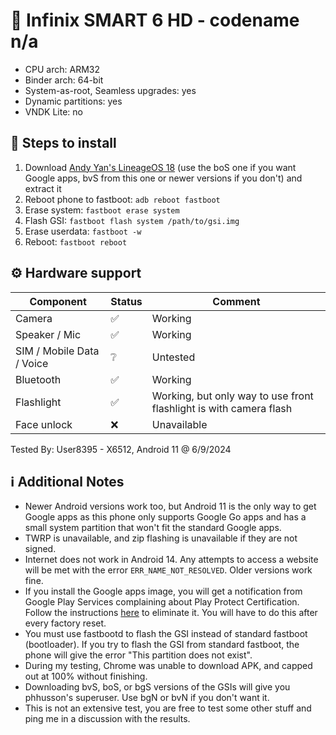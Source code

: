 # 📱 Infinix SMART 6 HD - codename n/a
- CPU arch: ARM32
- Binder arch: 64-bit
- System-as-root, Seamless upgrades: yes
- Dynamic partitions: yes
- VNDK Lite: no

## 📃 Steps to install

1. Download [Andy Yan's LineageOS 18](https://sourceforge.net/projects/andyyan-gsi/files/lineage-18.x/) (use the boS one if you want Google apps, bvS from this one or newer versions if you don't) and extract it
2. Reboot phone to fastboot: `adb reboot fastboot`
3. Erase system: `fastboot erase system`
4. Flash GSI: `fastboot flash system /path/to/gsi.img`
5. Erase userdata: `fastboot -w`
6. Reboot: `fastboot reboot`

## ⚙️ Hardware support

| Component                 | Status |      Comment                                              |
|---------------------------|--------|-----------------------------------------------------------|
| Camera                    | ✅     |  Working                                                        |
| Speaker / Mic             | ✅     | Working                                                           |
| SIM / Mobile Data / Voice | ❔     | Untested                                           |
| Bluetooth                 | ✅     | Working                                                           |
| Flashlight                | ✅     | Working, but only way to use front flashlight is with camera flash |
| Face unlock               | ❌     | Unavailable |

Tested By: User8395 - X6512, Android 11 @ 6/9/2024

## ℹ️ Additional Notes

- Newer Android versions work too, but Android 11 is the only way to get Google apps as this phone only supports Google Go apps and has a small system partition that won't fit the standard Google apps.
- TWRP is unavailable, and zip flashing is unavailable if they are not signed.
- Internet does not work in Android 14. Any attempts to access a website will be met with the error `ERR_NAME_NOT_RESOLVED`. Older versions work fine.
- If you install the Google apps image, you will get a notification from Google Play Services complaining about Play Protect Certification. Follow the instructions [here](https://www.google.com/android/uncertified/) to eliminate it. You will have to do this after every factory reset.
- You must use fastbootd to flash the GSI instead of standard fastboot (bootloader). If you try to flash the GSI from standard fastboot, the phone will give the error "This partition does not exist".
- During my testing, Chrome was unable to download APK, and capped out at 100% without finishing.
- Downloading bvS, boS, or bgS versions of the GSIs will give you phhusson's superuser. Use bgN or bvN if you don't want it.
- This is not an extensive test, you are free to test some other stuff and ping me in a discussion with the results.